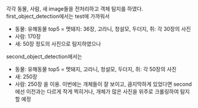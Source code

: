 각각 동물, 사람, 새 image들을 전처리하고 객체 탐지를 하였다.
first_object_detection에서는 test에 가까워서
- 동물: 유해동물 top5 = 멧돼지: 36장, 고라니, 청설모, 두더지, 쥐: 각 30장의 사진
- 사람: 170장
- 새: 50장
정도의 사진으로 탐지하였으나


second_object_detection에서는
- 동물: 유해동물 top5 =  멧돼지, 고라니, 청설모, 두더지, 쥐: 각 50장의 사진
- 새: 250장
- 사람: 250장
을 이용.
이번에는 개체들이 잘 보이고, 큼지막하게 있었다면
second에선 이전과는 다르게 작게 찍히거나, 개체가 많은 사진을 위주로 크롤링하여 탐지할 예정
